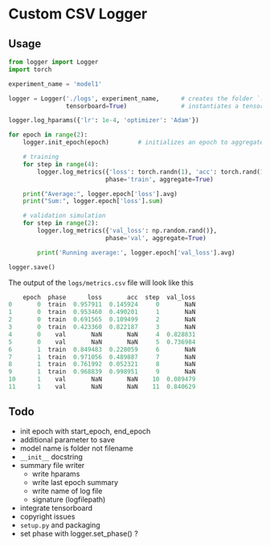 # Custom CSV Logger

## Usage

```python
from logger import Logger
import torch

experiment_name = 'model1'

logger = Logger('./logs', experiment_name,      # creates the folder `./logs/model1`
                tensorboard=True)               # instantiates a tensorboard SummaryWriter      

logger.log_hparams({'lr': 1e-4, 'optimizer': 'Adam'})

for epoch in range(2):
    logger.init_epoch(epoch)        # initializes an epoch to aggregate values

    # training
    for step in range(4):
        logger.log_metrics({'loss': torch.randn(1), 'acc': torch.rand(1)},
                           phase='train', aggregate=True)

    print("Average:", logger.epoch['loss'].avg)
    print("Sum:", logger.epoch['loss'].sum)

    # validation simulation
    for step in range(2):
        logger.log_metrics({'val_loss': np.random.rand()},
                           phase='val', aggregate=True)

        print('Running average:', logger.epoch['val_loss'].avg)

logger.save()
```

The output of the `logs/metrics.csv` file will look like this
```python
    epoch  phase      loss       acc  step  val_loss
0       0  train  0.957911  0.145924     0       NaN
1       0  train  0.953460  0.490201     1       NaN
2       0  train  0.691565  0.109499     2       NaN
3       0  train  0.423360  0.822187     3       NaN
4       0    val       NaN       NaN     4  0.828831
5       0    val       NaN       NaN     5  0.736984
6       1  train  0.849483  0.228059     6       NaN
7       1  train  0.971056  0.489887     7       NaN
8       1  train  0.761992  0.052321     8       NaN
9       1  train  0.968839  0.998951     9       NaN
10      1    val       NaN       NaN    10  0.089479
11      1    val       NaN       NaN    11  0.840629
```

## Todo
- init epoch with start_epoch, end_epoch
- additional parameter to save
- model name is folder not filename
- `__init__` docstring
- summary file writer
  - write hparams
  - write last epoch summary
  - write name of log file
  - signature (logfilepath)
- integrate tensorboard
- copyright issues
- `setup.py` and packaging
- set phase with logger.set_phase() ?
